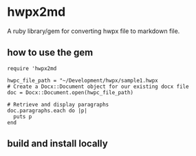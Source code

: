 # hwpx2md

A ruby library/gem for converting hwpx file to markdown file.


## how to use the gem

```
require 'hwpx2md

hwpc_file_path = "~/Development/hwpx/sample1.hwpx
# Create a Docx::Document object for our existing docx file
doc = Docx::Document.open(hwpc_file_path)

# Retrieve and display paragraphs
doc.paragraphs.each do |p|
  puts p
end

```

## build and install locally
